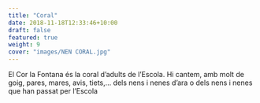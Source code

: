 ```yaml
---
title: "Coral"
date: 2018-11-18T12:33:46+10:00
draft: false
featured: true
weight: 9
cover: "images/NEN CORAL.jpg"
---
```


El Cor la Fontana és la coral d’adults de l’Escola. Hi cantem, amb molt de goig, pares, mares, avis, tiets,… dels nens i nenes d’ara o dels nens i nenes que han passat per l’Escola
